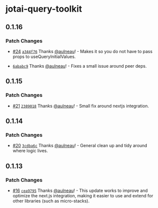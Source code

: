 # jotai-query-toolkit

## 0.1.16

### Patch Changes

- [#24](https://github.com/fungible-systems/jotai-query-toolkit/pull/24) [`a344f76`](https://github.com/fungible-systems/jotai-query-toolkit/commit/a344f7625dbd4b8d4c24d5d52f2964d85095f914) Thanks [@aulneau](https://github.com/aulneau)! - Makes it so you do not have to pass props to useQueryInitialValues.

* [`6ababc9`](https://github.com/fungible-systems/jotai-query-toolkit/commit/6ababc9726caf6b8a10a4db2e3c33ee0b124d08a) Thanks [@aulneau](https://github.com/aulneau)! - Fixes a small issue around peer deps.

## 0.1.15

### Patch Changes

- [#21](https://github.com/fungible-systems/jotai-query-toolkit/pull/21) [`2389018`](https://github.com/fungible-systems/jotai-query-toolkit/commit/238901869f8cecd2ba00184d99dcf6f2b5e04db8) Thanks [@aulneau](https://github.com/aulneau)! - Small fix around nextjs integration.

## 0.1.14

### Patch Changes

- [#20](https://github.com/fungible-systems/jotai-query-toolkit/pull/20) [`3cdba6c`](https://github.com/fungible-systems/jotai-query-toolkit/commit/3cdba6c65d09c615b1851a2f9c02db3273c60848) Thanks [@aulneau](https://github.com/aulneau)! - General clean up and tidy around where logic lives.

## 0.1.13

### Patch Changes

- [#16](https://github.com/fungible-systems/jotai-query-toolkit/pull/16) [`cea9795`](https://github.com/fungible-systems/jotai-query-toolkit/commit/cea9795622e450f8706da1ed7d1452ebf3bcafa3) Thanks [@aulneau](https://github.com/aulneau)! - This update works to improve and optimize the next.js integration, making it easier to use and extend for other libraries (such as micro-stacks).
